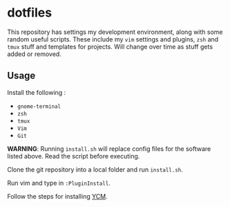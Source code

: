 # dotfiles

This repository has settings my development environment, along with some random
useful scripts. These include my `vim` settings and plugins, `zsh` and `tmux` 
stuff and templates for projects. Will change over time as stuff gets added or 
removed.

## Usage

Install the following : 

  * `gnome-terminal`
  * `zsh`
  * `tmux`
  * `Vim`
  * `Git`

__WARNING__: Running `install.sh` will replace config files for the software
listed above. Read the script before executing.

Clone the git repository into a local folder and run `install.sh`. 

Run vim and type in `:PluginInstall`.

Follow the steps for installing [YCM](https://github.com/Valloric/YouCompleteMe).

